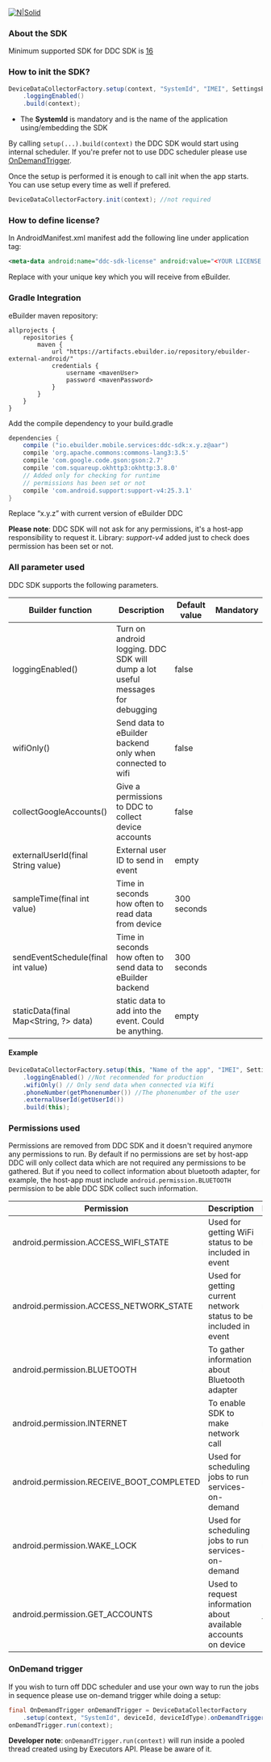 [![N|Solid](https://ebuilder.com/wp-content/uploads/2017/02/ebuilder-effortless-logo.png)](https://ebuilder.com/)

### About the SDK
Minimum supported SDK for DDC SDK is [16](https://source.android.com/source/build-numbers)

### How to init the SDK?

```java
DeviceDataCollectorFactory.setup(context, "SystemId", "IMEI", SettingsBuilder.DeviceIdType.IMEI)
    .loggingEnabled()
    .build(context);
```
* The **SystemId** is mandatory and is the name of the application using/embedding the SDK


By calling `setup(...).build(context)` the DDC SDK would start using internal scheduler. If you're prefer not to use DDC scheduler please use [OnDemandTrigger](#ondemand-trigger).

Once the setup is performed it is enough to call init when the app starts. You can use setup every time as well if prefered.

```java
DeviceDataCollectorFactory.init(context); //not required
```
### How to define license?
 In AndroidManifest.xml manifest add the following line under application tag:
```xml
<meta-data android:name="ddc-sdk-license" android:value="<YOUR LICENSE KEY>" />
```
Replace <YOUR LICENSE KEY> with your unique key which you will receive from eBuilder.

### Gradle Integration

eBuilder maven repository:
```
allprojects {
    repositories {
        maven {
            url "https://artifacts.ebuilder.io/repository/ebuilder-external-android/"
            credentials {
                username <mavenUser>
                password <mavenPassword>
            }
        }
    }
}

```

Add the compile dependency to your build.gradle

```groovy
dependencies {
    compile ("io.ebuilder.mobile.services:ddc-sdk:x.y.z@aar")
    compile 'org.apache.commons:commons-lang3:3.5'
    compile 'com.google.code.gson:gson:2.7'
    compile 'com.squareup.okhttp3:okhttp:3.8.0'
    // Added only for checking for runtime 
    // permissions has been set or not
    compile 'com.android.support:support-v4:25.3.1'
}
```
Replace “x.y.z” with current version of eBuilder DDC

**Please note**: DDC SDK will not ask for any permissions, it's a host-app responsibility to request it. Library: *support-v4* added just to check does permission has been set or not.

### All parameter used
DDC SDK supports the following parameters.

| Builder function                      | Description                              | Default value | Mandatory |
| ------------------------------------- | ---------------------------------------- | ------------- | --------- |
| loggingEnabled()                      | Turn on android logging. DDC SDK will dump a lot useful messages for debugging | false         |           |
| wifiOnly()                            | Send data to eBuilder backend only when connected to wifi | false         |           |
| collectGoogleAccounts()               | Give a permissions to DDC to collect device accounts | false         |           |
| externalUserId(final String value)    | External user ID to send in event        | empty         |           |
| sampleTime(final int value)           | Time in seconds how often to read data from device | 300 seconds   |           |
| sendEventSchedule(final int value)    | Time in seconds how often to send data to eBuilder backend | 300 seconds   |           |
| staticData(final Map<String, ?> data) | static data to add into the event. Could be anything. | empty         |           |

#### Example
```java
DeviceDataCollectorFactory.setup(this, "Name of the app", "IMEI", SettingsBuilder.DeviceIdType.IMEI)
    .loggingEnabled() //Not recommended for production
    .wifiOnly() // Only send data when connected via Wifi
    .phoneNumber(getPhonenumber()) //The phonenumber of the user
    .externalUserId(getUserId())
    .build(this);
```

### Permissions used

Permissions are removed from DDC SDK and it doesn't required anymore any permissions to run. By default if no permissions are set by host-app DDC will only collect data which are not required any permissions to be gathered. But if you need to collect information about bluetooth adapter, for example, the host-app must include `android.permission.BLUETOOTH` permission to be able DDC SDK collect such information.

| Permission                               | Description                              | Runtime |
| ---------------------------------------- | ---------------------------------------- | ------- |
| android.permission.ACCESS_WIFI_STATE     | Used for getting WiFi status to be included in event | no      |
| android.permission.ACCESS_NETWORK_STATE  | Used for getting current network status to be included in event | no      |
| android.permission.BLUETOOTH             | To gather information about Bluetooth adapter | no      |
| android.permission.INTERNET              | To enable SDK to make network call       | no      |
| android.permission.RECEIVE_BOOT_COMPLETED | Used for scheduling jobs to run services-on-demand | no      |
| android.permission.WAKE_LOCK             | Used for scheduling jobs to run services-on-demand | no      |
| android.permission.GET_ACCOUNTS          | Used to request information about available accounts on device | *yes*   |

### OnDemand trigger
If you wish to turn off DDC scheduler and use your own way to run the jobs in sequence please use on-demand trigger while doing a setup:
```java
final OnDemandTrigger onDemandTrigger = DeviceDataCollectorFactory
	.setup(context, "SystemId", deviceId, deviceIdType).onDemandTrigger(context);
onDemandTrigger.run(context);
```
**Developer note**: `onDemandTrigger.run(context)` will run inside a pooled thread created using by Executors API. Please be aware of it.
